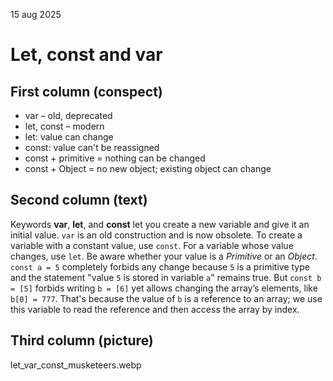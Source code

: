 15 aug 2025
# Let, const and var

## First column (conspect)
* var – old, deprecated
* let, const – modern
* let: value can change
* const: value can't be reassigned
* const + primitive = nothing can be changed
* const + Object = no new object; existing object can change

## Second column (text)
Keywords **var**, **let**, and **const** let you create a new variable and give it an initial value. `var` is an old construction and is now obsolete. To create a variable with a constant value, use `const`. For a variable whose value changes, use `let`. Be aware whether your value is a *Primitive* or an *Object*. `const a = 5` completely forbids any change because `5` is a primitive type and the statement "value `5` is stored in variable `a`" remains true. But `const b = [5]` forbids writing `b = [6]` yet allows changing the array’s elements, like `b[0] = 777`. That's because the value of `b` is a reference to an array; we use this variable to read the reference and then access the array by index.

## Third column (picture)
let_var_const_musketeers.webp

